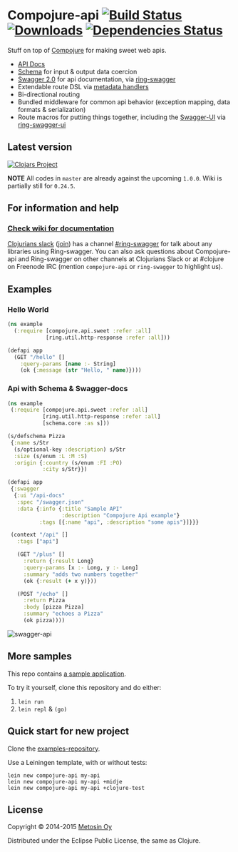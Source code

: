 # Compojure-api [![Build Status](https://api.travis-ci.org/metosin/compojure-api.svg?branch=master)](https://travis-ci.org/metosin/compojure-api) [![Downloads](https://jarkeeper.com/metosin/compojure-api/downloads.svg)](https://jarkeeper.com/metosin/compojure-api) [![Dependencies Status](https://jarkeeper.com/metosin/compojure-api/status.svg)](https://jarkeeper.com/metosin/compojure-api)

Stuff on top of [Compojure](https://github.com/weavejester/compojure) for making sweet web apis.

- [API Docs](http://metosin.github.io/compojure-api/doc/)
- [Schema](https://github.com/Prismatic/schema) for input & output data coercion
- [Swagger 2.0](https://github.com/wordnik/swagger-core/wiki) for api documentation, via [ring-swagger](https://github.com/metosin/ring-swagger)
- Extendable route DSL via [metadata handlers](https://github.com/metosin/compojure-api/wiki/Creating-your-own-metadata-handlers)
- Bi-directional routing
- Bundled middleware for common api behavior (exception mapping, data formats & serialization)
- Route macros for putting things together, including the [Swagger-UI](https://github.com/wordnik/swagger-ui) via [ring-swagger-ui](https://github.com/metosin/ring-swagger-ui)

## Latest version

[![Clojars Project](http://clojars.org/metosin/compojure-api/latest-version.svg)](http://clojars.org/metosin/compojure-api)

**NOTE** All codes in `master` are already against the upcoming `1.0.0`. Wiki is partially still for `0.24.5`.

## For information and help

### [Check wiki for documentation](https://github.com/metosin/compojure-api/wiki)

[Clojurians slack](https://clojurians.slack.com/) ([join](http://clojurians.net/)) has a channel [#ring-swagger](https://clojurians.slack.com/messages/ring-swagger/) for talk about any libraries using Ring-swagger. You can also ask questions about Compojure-api and Ring-swagger on other channels at Clojurians Slack or at #clojure on Freenode IRC (mention `compojure-api` or `ring-swagger` to highlight us).

## Examples

### Hello World

```clj
(ns example
  (:require [compojure.api.sweet :refer :all]
            [ring.util.http-response :refer :all]))

(defapi app
  (GET "/hello" []
    :query-params [name :- String]
    (ok {:message (str "Hello, " name)})))
```
 
### Api with Schema & Swagger-docs
 
 ```clj
 (ns example
  (:require [compojure.api.sweet :refer :all]
            [ring.util.http-response :refer :all]
            [schema.core :as s]))

(s/defschema Pizza
  {:name s/Str
   (s/optional-key :description) s/Str
   :size (s/enum :L :M :S)
   :origin {:country (s/enum :FI :PO)
            :city s/Str}})

(defapi app
  {:swagger
   {:ui "/api-docs"
    :spec "/swagger.json"
    :data {:info {:title "Sample API"
                  :description "Compojure Api example"}
           :tags [{:name "api", :description "some apis"}]}}}

  (context "/api" []
    :tags ["api"]

    (GET "/plus" []
      :return {:result Long}
      :query-params [x :- Long, y :- Long]
      :summary "adds two numbers together"
      (ok {:result (+ x y)}))

    (POST "/echo" []
      :return Pizza
      :body [pizza Pizza]
      :summary "echoes a Pizza"
      (ok pizza))))
```

![swagger-api](https://raw.githubusercontent.com/wiki/metosin/compojure-api/swagger-api.png)

## More samples

This repo contains [a sample application](./examples/src/examples/thingie.clj).

To try it yourself, clone this repository and do either:

1. `lein run`
2. `lein repl` & `(go)`

## Quick start for  new project

Clone the [examples-repository](https://github.com/metosin/compojure-api-examples).

Use a Leiningen template, with or without tests:

```
lein new compojure-api my-api
lein new compojure-api my-api +midje
lein new compojure-api my-api +clojure-test
```

## License

Copyright © 2014-2015 [Metosin Oy](http://www.metosin.fi)

Distributed under the Eclipse Public License, the same as Clojure.
